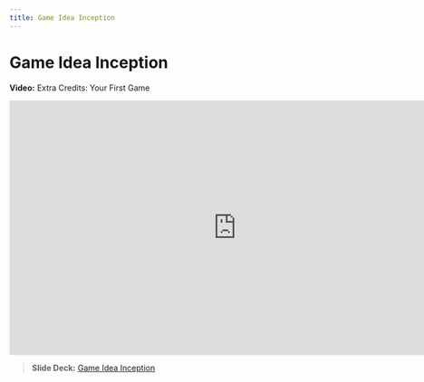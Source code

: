 ```yaml
---
title: Game Idea Inception
---
```


# Game Idea Inception

__Video:__ Extra Credits: Your First Game

<iframe width="800" height="450" src="https://www.youtube.com/embed/z06QR-tz1_o" title="YouTube video player" frameborder="0" allow="accelerometer; autoplay; clipboard-write; encrypted-media; gyroscope; picture-in-picture" allowfullscreen></iframe>

> __Slide Deck:__ [Game Idea Inception](https://docs.google.com/presentation/d/1la8ilMtXKKqmmsh4EE6bljAyU2jfUj6vNaXJI40lym4/edit?usp=sharing)